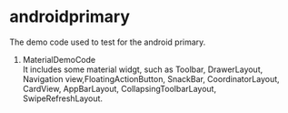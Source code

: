 # androidprimary
The demo code used to test for the android primary.
1. MaterialDemoCode<br>
  It includes some material widgt, such as Toolbar, DrawerLayout, Navigation view,FloatingActionButton, SnackBar,
  CoordinatorLayout, CardView, AppBarLayout, CollapsingToolbarLayout, SwipeRefreshLayout.
